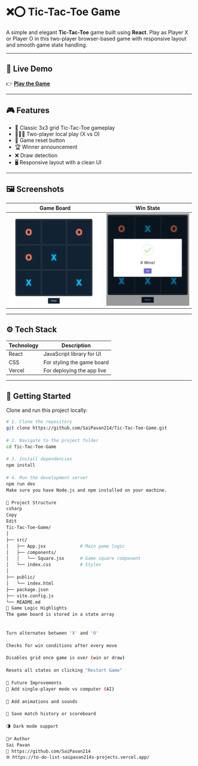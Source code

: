 # ❌⭕ Tic-Tac-Toe Game

A simple and elegant **Tic-Tac-Toe** game built using **React**. Play as Player X or Player O in this two-player browser-based game with responsive layout and smooth game state handling.

---

## 🔗 Live Demo

👉 [**Play the Game**](https://to-do-list-saipavan214s-projects.vercel.app/)

---

## 🎮 Features

- 🧠 Classic 3x3 grid Tic-Tac-Toe gameplay
- 🧑‍🤝‍🧑 Two-player local play (X vs O)
- 🔁 Game reset button
- 🏆 Winner announcement
- ❌ Draw detection
- 🖥️ Responsive layout with a clean UI

---

## 🖼️ Screenshots

| Game Board          | Win State              |
| ------------------- | ---------------------- |
| ![Board](image.png) | ![Winner](image-1.png) |

---

## ⚙️ Tech Stack

| Technology | Description                |
| ---------- | -------------------------- |
| React      | JavaScript library for UI  |
| CSS        | For styling the game board |
| Vercel     | For deploying the app live |

---

## 🚀 Getting Started

Clone and run this project locally:

```bash
# 1. Clone the repository
git clone https://github.com/SaiPavan214/Tic-Tac-Toe-Game.git

# 2. Navigate to the project folder
cd Tic-Tac-Toe-Game

# 3. Install dependencies
npm install

# 4. Run the development server
npm run dev
Make sure you have Node.js and npm installed on your machine.

📁 Project Structure
csharp
Copy
Edit
Tic-Tac-Toe-Game/
│
├── src/
│   ├── App.jsx             # Main game logic
│   ├── components/
│   │   └── Square.jsx      # Game square component
│   └── index.css           # Styles
│
├── public/
│   └── index.html
├── package.json
├── vite.config.js
└── README.md
🧠 Game Logic Highlights
The game board is stored in a state array


Turn alternates between 'X' and 'O'

Checks for win conditions after every move

Disables grid once game is over (win or draw)

Resets all states on clicking "Restart Game"

📌 Future Improvements
🤖 Add single-player mode vs computer (AI)

🌈 Add animations and sounds

🔄 Save match history or scoreboard

🌗 Dark mode support

🙋‍♂️ Author
Sai Pavan
📎 https://github.com/SaiPavan214
🌐 https://to-do-list-saipavan214s-projects.vercel.app/
```
